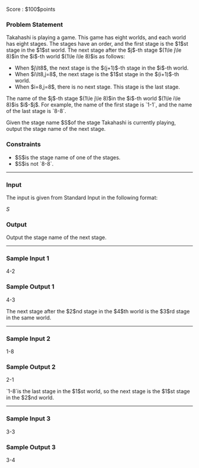 
<div>

<span>

<span>

<p>
Score : $100$points
</p>

<div>

<section>

### **Problem Statement**

<p>
Takahashi is playing a game.
This game has eight worlds, and each world has eight stages.
The stages have an order, and the first stage is the $1$st stage in the $1$st world.
The next stage after the $j$-th stage $(1\le j\le 8)$in the $i$-th world $(1\le i\le 8)$is as follows:
</p>

<ul>

<li>
When $j\lt8$, the next stage is the $(j+1)$-th stage in the $i$-th world.
</li>

<li>
When $i\lt8,j=8$, the next stage is the $1$st stage in the $(i+1)$-th world.
</li>

<li>
When $i=8,j=8$, there is no next stage. This stage is the last stage.
</li>

</ul>

<p>
The name of the $j$-th stage $(1\le j\le 8)$in the $i$-th world $(1\le i\le 8)$is $i$-$j$.
For example, the name of the first stage is `1-1`, and the name of the last stage is `8-8`.
</p>

<p>
Given the stage name $S$of the stage Takahashi is currently playing, output the stage name of the next stage.
</p>

</section>

</div>

<div>

<section>

### **Constraints**

<ul>

<li>
$S$is the stage name of one of the stages.
</li>

<li>
$S$is not `8-8`.
</li>

</ul>

</section>

</div>

---

<div>

<div>

<section>

### **Input**

<p>
The input is given from Standard Input in the following format:
</p>

<div>

$S$
</div>

</section>

</div>

<div>

<section>

### **Output**

<p>
Output the stage name of the next stage.
</p>

</section>

</div>

</div>

---

<div>

<section>

### **Sample Input 1**

<div>

4-2

</div>

</section>

</div>

<div>

<section>

### **Sample Output 1**

<div>

4-3

</div>

<p>
The next stage after the $2$nd stage in the $4$th world is the $3$rd stage in the same world.
</p>

</section>

</div>

---

<div>

<section>

### **Sample Input 2**

<div>

1-8

</div>

</section>

</div>

<div>

<section>

### **Sample Output 2**

<div>

2-1

</div>

<p>
`1-8`is the last stage in the $1$st world, so the next stage is the $1$st stage in the $2$nd world.
</p>

</section>

</div>

---

<div>

<section>

### **Sample Input 3**

<div>

3-3

</div>

</section>

</div>

<div>

<section>

### **Sample Output 3**

<div>

3-4

</div>

</section>

</div>

</span>

</span>

</div>
